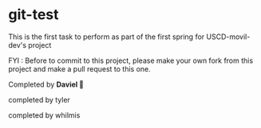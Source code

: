 # git-test
This is the first task to perform as part of the first spring for USCD-movil-dev's project

FYI : Before to commit to this project, please make your own fork from this project and make a pull request to this one.

Completed by **Daviel 🦖**

completed by tyler
  
completed by whilmis